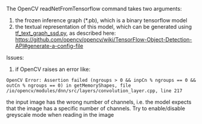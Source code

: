 The OpenCV readNetFromTensorflow command takes two arguments:
1. the frozen inference graph (*.pb), which is a binary tensorflow model
2. the textual representation of this model, which can be generated using [tf_text_graph_ssd.py](https://github.com/opencv/opencv/blob/master/samples/dnn/tf_text_graph_ssd.py),
as described here: https://github.com/opencv/opencv/wiki/TensorFlow-Object-Detection-API#generate-a-config-file

Issues:
1. if OpenCV raises an error like:

`OpenCV Error: Assertion failed (ngroups > 0 && inpCn % ngroups == 0 && outCn % ngroups == 0) in getMemoryShapes, file /io/opencv/modules/dnn/src/layers/convolution_layer.cpp, line 217`

the input image has the wrong number of channels, i.e. the model expects that the image has a specific number of channels. Try to enable/disable greyscale mode when reading in the image
